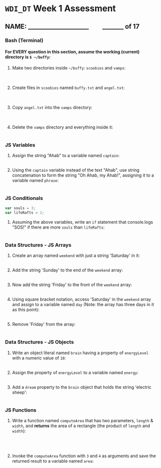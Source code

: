 # `WDI_DT` Week 1 Assessment
## NAME: ____________________ &nbsp; &nbsp; &nbsp; &nbsp; _______ of 17

### Bash (Terminal)

#### For EVERY question in this section, assume the working (current) directory is `$ ~/buffy`:

1. Make two directories inside `~/buffy`: `scoobies` and `vamps`:
<br><br><br>

2. Create files in `scoobies` named `buffy.txt` and `angel.txt`:
<br><br><br>

3. Copy `angel.txt` into the `vamps` directory:
<br><br><br>

4. Delete the `vamps` directory and everything inside it:
<br><br>

### JS Variables

1. Assign the string "Ahab" to a variable named `captain`:
<br><br>

2. Using the `captain` variable instead of the text "Ahab", use string concatenation to form the string "Oh Ahab, my Ahab!", assigning it to a variable named `phrase`:
<br><br>


### JS Conditionals
```js
var souls = 3;
var lifeRafts = 2;
```

1. Assuming the above variables, write an `if` statement that console.logs "SOS!" if there are more `souls` than `lifeRafts`:
<br><br>


### Data Structures - JS Arrays

1. Create an array named `weekend` with just a string 'Saturday' in it:
<br><br>

2. Add the string 'Sunday' to the end of the `weekend` array:
<br><br>

3. Now add the string 'Friday' to the front of the `weekend` array:
<br><br>

4. Using square bracket notation, access 'Saturday' in the `weekend` array and assign to a variable named `day` (Note: the array has three days in it as this point):
<br><br>

5. Remove 'Friday' from the array:
<br><br>

### Data Structures - JS Objects

1. Write an object literal named `brain` having a property of `energyLevel` with a numeric value of `10`:
<br><br>

2. Assign the property of `energyLevel` to a variable named `energy`:
<br><br>

3. Add a `dream` property to the `brain` object that holds the string  'electric sheep':
<br><br>

### JS Functions

1. Write a function named `computeArea` that has two parameters, `length` & `width`, and **returns** the area of a rectangle (the product of `length` and `width`):
<br><br><br><br>

2. Invoke the `computeArea` function with `3` and `4` as arguments and save the returned result to a variable named `area`:
